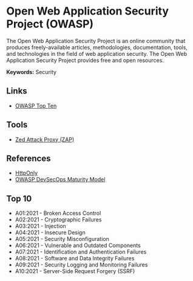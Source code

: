 # Open Web Application Security Project (OWASP)

<!--
https://app.pluralsight.com/paths/skill/secure-coding-with-owasp

https://github.com/sh377c0d3/Payloads
https://linkedin.com/learning/paths/master-the-owasp-top-10
-->

The Open Web Application Security Project is an online community that produces freely-available articles, methodologies, documentation, tools, and technologies in the field of web application security. The Open Web Application Security Project provides free and open resources.

**Keywords:** Security

## Links

- [OWASP Top Ten](https://owasp.org/www-project-top-ten/)

## Tools

- [Zed Attack Proxy (ZAP)](/cyber-security/tools/zaproxy.md)

## References

- [HttpOnly](https://owasp.org/www-community/HttpOnly)
- [OWASP DevSecOps Maturity Model](https://dsomm.timo-pagel.de/)

## Top 10

- A01:2021 - Broken Access Control
- A02:2021 - Cryptographic Failures
- A03:2021 - Injection
- A04:2021 - Insecure Design
- A05:2021 - Security Misconfiguration
- A06:2021 - Vulnerable and Outdated Components
- A07:2021 - Identification and Authentication Failures
- A08:2021 - Software and Data Integrity Failures
- A09:2021 - Security Logging and Monitoring Failures
- A10:2021 - Server-Side Request Forgery (SSRF)
